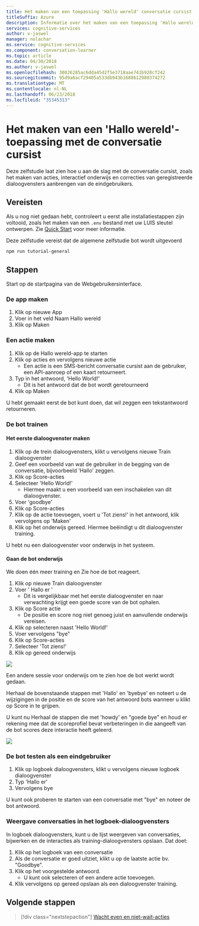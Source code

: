 ```yaml
---
title: Het maken van een toepassing 'Hallo wereld' conversatie cursist - cognitieve Microsoft-Services | Microsoft Docs
titleSuffix: Azure
description: Informatie over het maken van een toepassing 'Hallo wereld' conversatie cursist.
services: cognitive-services
author: v-jaswel
manager: nolachar
ms.service: cognitive-services
ms.component: conversation-learner
ms.topic: article
ms.date: 04/30/2018
ms.author: v-jaswel
ms.openlocfilehash: 30026285ac6dda45d2f5e3718aae741b928cf242
ms.sourcegitcommit: 95d9a6acf29405a533db943b1688612980374272
ms.translationtype: MT
ms.contentlocale: nl-NL
ms.lasthandoff: 06/23/2018
ms.locfileid: "35345313"
---
```

# <a name="how-to-create-a-hello-world-application-with-conversation-learner"></a>Het maken van een 'Hallo wereld'-toepassing met de conversatie cursist

Deze zelfstudie laat zien hoe u aan de slag met de conversatie cursist, zoals het maken van acties, interactief onderwijs en correcties van geregistreerde dialoogvensters aanbrengen van de eindgebruikers.

## <a name="requirements"></a>Vereisten
Als u nog niet gedaan hebt, controleert u eerst alle installatiestappen zijn voltooid, zoals het maken van een `.env` bestand met uw LUIS sleutel ontwerpen.  Zie [Quick Start](https://github.com/Microsoft/ConversationLearner-Samples) voor meer informatie.

Deze zelfstudie vereist dat de algemene zelfstudie bot wordt uitgevoerd

    npm run tutorial-general

## <a name="steps"></a>Stappen

Start op de startpagina van de Webgebruikersinterface.

### <a name="create-the-app"></a>De app maken
1. Klik op nieuwe App
2. Voer in het veld Naam Hallo wereld
3. Klik op Maken

### <a name="create-an-action"></a>Een actie maken

1. Klik op de Hallo wereld-app te starten
2. Klik op acties en vervolgens nieuwe actie
    - Een actie is een SMS-bericht conversatie cursist aan de gebruiker, een API-aanroep of een kaart retourneert.
3. Typ in het antwoord, 'Hello World!'
    - Dit is het antwoord dat de bot wordt geretourneerd
4. Klik op Maken

U hebt gemaakt eerst de bot kunt doen, dat wil zeggen een tekstantwoord retourneren.

### <a name="train-the-bot"></a>De bot trainen

#### <a name="create-the-first-dialog"></a>Het eerste dialoogvenster maken

1. Klik op de trein dialoogvensters, klikt u vervolgens nieuwe Train dialoogvenster
2. Geef een voorbeeld van wat de gebruiker in de begging van de conversatie, bijvoorbeeld 'Hallo' zeggen.
3. Klik op Score-acties
4. Selecteer 'Hello World!'
    - Hiermee maakt u een voorbeeld van een inschakelen van dit dialoogvenster. 
2. Voer 'goodbye'
3. Klik op Score-acties
4. Klik op de actie toevoegen, voert u 'Tot ziens!' in het antwoord, klik vervolgens op 'Maken'
5. Klik op het onderwijs gereed. Hiermee beëindigt u dit dialoogvenster training.

U hebt nu een dialoogvenster voor onderwijs in het systeem.

#### <a name="continue-teaching-the-bot"></a>Gaan de bot onderwijs
We doen één meer training en Zie hoe de bot reageert.

1. Klik op nieuwe Train dialoogvenster
2. Voer ' Hallo er '
    - Dit is vergelijkbaar met het eerste dialoogvenster en naar verwachting krijgt een goede score van de bot ophalen.
2. Klik op Score actie
    - De positie en score nog niet genoeg juist en aanvullende onderwijs vereisen.
3. Klik op selecteren naast 'Hello World!'
4. Voer vervolgens "bye"
5. Klik op Score-acties
6. Selecteer 'Tot ziens!'
7. Klik op gereed onderwijs

![](../media/tutorial1_actions.PNG)

Een andere sessie voor onderwijs om te zien hoe de bot werkt wordt gedaan.

Herhaal de bovenstaande stappen met 'Hallo' en 'byebye' en noteert u de wijzigingen in de positie en de score van het antwoord bots wanneer u klikt op Score in te grijpen.

U kunt nu Herhaal de stappen die met 'howdy' en "goede bye" en houd er rekening mee dat de scoreprofiel bevat verbeteringen in die aangeeft van de bot scores deze interactie heeft geleerd.

![](../media/tutorial1_dialogs.PNG)

### <a name="test-the-bot-as-an-end-user"></a>De bot testen als een eindgebruiker

1. Klik op logboek dialoogvensters, klikt u vervolgens nieuwe logboek dialoogvenster
2. Typ 'Hallo er'
3. Vervolgens bye

U kunt ook proberen te starten van een conversatie met "bye" en noteer de bot antwoord.

### <a name="view-conversations-in-the-log-dialogs"></a>Weergave conversaties in het logboek-dialoogvensters

In logboek dialoogvensters, kunt u de lijst weergeven van conversaties, bijwerken en de interacties als training-dialoogvensters opslaan. Dat doet:

1. Klik op het logboek van een conversatie
2. Als de conversatie er goed uitziet, klikt u op de laatste actie bv. "Goodbye".
3. Klik op het voorgestelde antwoord. 
    - U kunt ook selecteren of een andere actie toevoegen.
4. Klik vervolgens op gereed opslaan als een dialoogvenster training.

## <a name="next-steps"></a>Volgende stappen

> [!div class="nextstepaction"]
> [Wacht even en niet-wait-acties](./2-wait-vs-nonwait-actions.md)